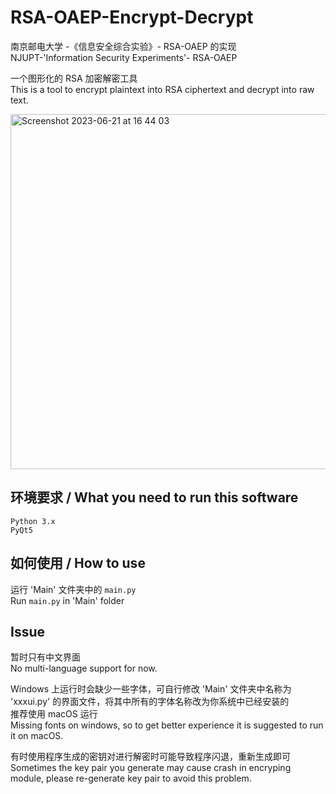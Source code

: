 # RSA-OAEP-Encrypt-Decrypt
南京邮电大学 -《信息安全综合实验》- RSA-OAEP 的实现<br>
NJUPT-'Information Security Experiments'- RSA-OAEP<br>

一个图形化的 RSA 加密解密工具<br>
This is a tool to encrypt plaintext into RSA ciphertext and decrypt into raw text.

<img width="568" alt="Screenshot 2023-06-21 at 16 44 03" src="https://github.com/oasisisis/RSA-OAEP-Encrypt-Decrypt/assets/62041306/9327a159-7948-455e-aba8-16e1ba4496aa">



## 环境要求 / What you need to run this software
`Python 3.x`<br>
`PyQt5`


## 如何使用 / How to use
运行 'Main' 文件夹中的 `main.py`<br>
Run `main.py` in 'Main' folder


## Issue
暂时只有中文界面<br>
No multi-language support for now.<br>

Windows 上运行时会缺少一些字体，可自行修改 'Main' 文件夹中名称为 'xxxui.py' 的界面文件，将其中所有的字体名称改为你系统中已经安装的<br>
推荐使用 macOS 运行<br>
Missing fonts on windows, so to get better experience it is suggested to run it on macOS.<br>

有时使用程序生成的密钥对进行解密时可能导致程序闪退，重新生成即可<br>
Sometimes the key pair you generate may cause crash in encryping module, please re-generate key pair to avoid this problem.

